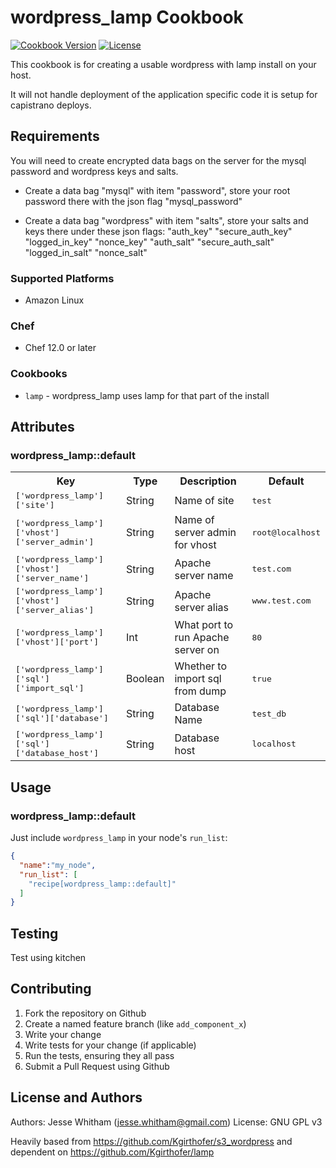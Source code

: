# wordpress_lamp Cookbook
[![Cookbook Version](https://img.shields.io/cookbook/v/wordpress_lamp.svg?style=flat)](https://supermarket.chef.io/cookbooks/wordpress_lamp)
[![License](https://img.shields.io/github/license/whithajess/wordpress_lamp.svg)](https://www.gnu.org/licenses/gpl.txt)

This cookbook is for creating a usable wordpress with lamp install on your host.

It will not handle deployment of the application specific code it is setup for capistrano deploys.

## Requirements

You will need to create encrypted data bags on the server for the mysql password and wordpress keys and salts.

- Create a data bag "mysql" with item "password", store your root password there with the json flag "mysql_password"

- Create a data bag "wordpress" with item "salts", store your salts and keys there under these json flags:
    "auth_key"
    "secure_auth_key"
    "logged_in_key"
    "nonce_key"
    "auth_salt"
    "secure_auth_salt"
    "logged_in_salt"
    "nonce_salt"

### Supported Platforms

- Amazon Linux

### Chef

- Chef 12.0 or later

### Cookbooks

- `lamp` - wordpress_lamp uses lamp for that part of the install

## Attributes

### wordpress_lamp::default

<table>
  <tr>
    <th>Key</th>
    <th>Type</th>
    <th>Description</th>
    <th>Default</th>
  </tr>
  <tr>
    <td><tt>['wordpress_lamp']['site']</tt></td>
    <td>String</td>
    <td>Name of site</td>
    <td><tt>test</tt></td>
  </tr>
  <tr>
    <td><tt>['wordpress_lamp']['vhost']['server_admin']</tt></td>
    <td>String</td>
    <td>Name of server admin for vhost</td>
    <td><tt>root@localhost</tt></td>
  </tr>
  <tr>  
    <td><tt>['wordpress_lamp']['vhost']['server_name']</tt></td>
    <td>String</td>
    <td>Apache server name</td>
    <td><tt>test.com</tt></td>
  </tr>
  <tr>  
    <td><tt>['wordpress_lamp']['vhost']['server_alias']</tt></td>
    <td>String</td>
    <td>Apache server alias</td>
    <td><tt>www.test.com</tt></td>
  </tr>
  <tr>  
    <td><tt>['wordpress_lamp']['vhost']['port']</tt></td>
    <td>Int</td>
    <td>What port to run Apache server on</td>
    <td><tt>80</tt></td>
  </tr>
  <tr>  
    <td><tt>['wordpress_lamp']['sql']['import_sql']</tt></td>
    <td>Boolean</td>
    <td>Whether to import sql from dump</td>
    <td><tt>true</tt></td>
  </tr>
  <tr>  
    <td><tt>['wordpress_lamp']['sql']['database']</tt></td>
    <td>String</td>
    <td>Database Name</td>
    <td><tt>test_db</tt></td>
  </tr>  
  <tr>  
    <td><tt>['wordpress_lamp']['sql']['database_host']</tt></td>
    <td>String</td>
    <td>Database host</td>
    <td><tt>localhost</tt></td>            
  </tr>
</table>

## Usage

### wordpress_lamp::default

Just include `wordpress_lamp` in your node's `run_list`:

```json
{
  "name":"my_node",
  "run_list": [
    "recipe[wordpress_lamp::default]"
  ]
}
```

## Testing

Test using kitchen

## Contributing

1. Fork the repository on Github
2. Create a named feature branch (like `add_component_x`)
3. Write your change
4. Write tests for your change (if applicable)
5. Run the tests, ensuring they all pass
6. Submit a Pull Request using Github

## License and Authors

Authors: Jesse Whitham (jesse.whitham@gmail.com)
License: GNU GPL v3

Heavily based from https://github.com/Kgirthofer/s3_wordpress
and dependent on https://github.com/Kgirthofer/lamp
